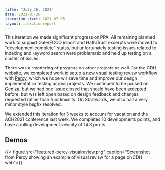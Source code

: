 ```yaml
---
title: "July 26, 2021"
date: 2021-07-26
iteration_start: 2021-07-05
layout: iterationreport
---
```


This iteration we made significant progress on PPA. All remaining planned work to support Gale/ECCO import and HathiTrust excerpts were moved to "development complete" status, but unfortunately testing issues related to indexing and keyword search were problematic and held up testing on a cluster of issues.

There was a smattering of progress on other projects as well. For the CDH website, we completed work to setup a new visual testing review workflow with [Percy](https://percy.io/), which we hope will save time and improve our design implementation testing across projects.  We continued to be paused on Geniza, but we had one issue closed that should have been accepted before, but was left open based on design feedback and changes requested rather than functionality. On Startwords, we also had a very minor style bugfix resolved.

We extended this iteration for 3 weeks to account for vacation and the ACH2021 conference last week. We completed 10 developments points, and have a rolling development velocity of 14.3 points.

## Demos
{{< figure src="featured-percy-visualreview.png" caption="Screenshot from Percy showing an example of visual review for a page on CDH web">}}








